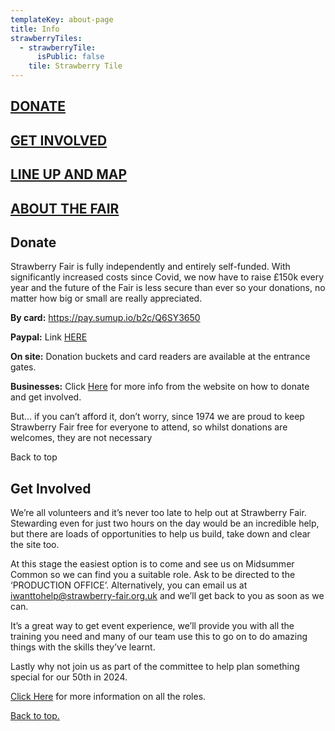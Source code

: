 ```yaml
---
templateKey: about-page
title: Info
strawberryTiles:
  - strawberryTile:
      isPublic: false
    tile: Strawberry Tile
---
```

## [DONATE](#Donate)

## [GET INVOLVED](#GetInvolved)

## [LINE UP AND MAP](https://strawberry-fair.org.uk/about/strawberry-fair-line-up/)

## [ABOUT THE FAIR](https://strawberry-fair.org.uk/about/about-the-fair/)

<h2 id="Donate">Donate</h2>

Strawberry Fair is fully independently and entirely self-funded. With significantly increased costs since Covid, we now have to raise £150k every year and the future of the Fair is less secure than ever so your donations, no matter how big or small are really appreciated.  

**By card:** <https://pay.sumup.io/b2c/Q6SY3650>

**Paypal:** Link [HERE](https://www.paypal.com/donate?token=oXJsQ0NVyC0YhFnZpp0czLJnQBhThTxCfN9wxeCUvJA2OrDBqjEUZdBschqGQZ98VIbNWk7_1oj-W2iu)

**On site:** Donation buckets and card readers are available at the entrance gates. 

**Businesses:** Click [Here](https://strawberry-fair.org.uk/about/businesses/) for more info from the website on how to donate and get involved. 

But… if you can’t afford it, don’t worry, since 1974 we are proud to keep Strawberry Fair free for everyone to attend, so whilst donations are welcomes, they are not necessary 

Back to top 

<h2 id="GetInvolved">Get Involved</h2>

We’re all volunteers and it’s never too late to help out at Strawberry Fair. Stewarding even for just two hours on the day would be an incredible help, but there are loads of opportunities to help us build, take down and clear the site too. 

At this stage the easiest option is to come and see us on Midsummer Common so we can find you a suitable role. Ask to be directed to the ‘PRODUCTION OFFICE’. Alternatively, you can email us at [iwanttohelp@strawberry-fair.org.uk](iwanttohelp@strawberry-fair.org.uk) and we’ll get back to you as soon as we can. 

It’s a great way to get event experience, we’ll provide you with all the training you need and many of our team use this to go on to do amazing things with the skills they’ve learnt.  

Lastly why not join us as part of the committee to help plan something special for our 50th in 2024. 

[Click Here](https://strawberry-fair.org.uk/about/get-involved/) for more information on all the roles. 

[Back to top.](#)
